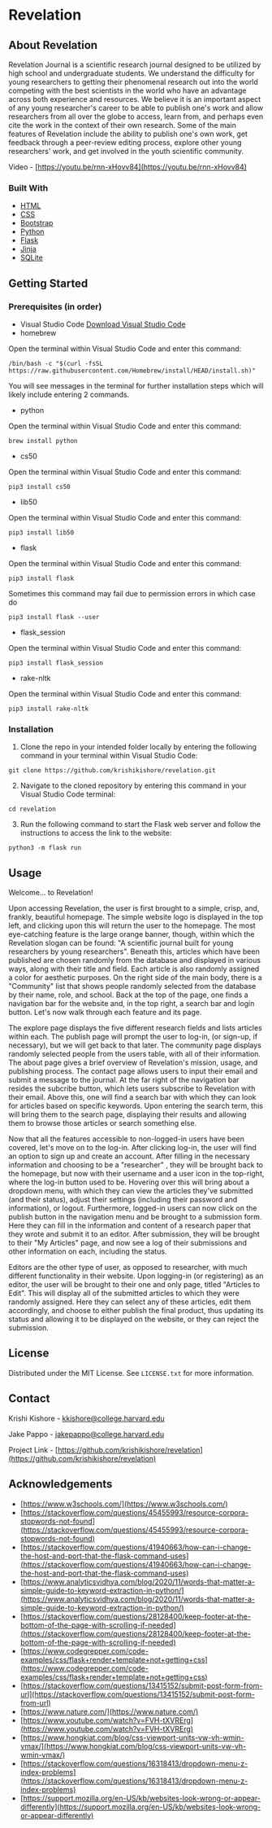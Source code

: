 # Revelation

## About Revelation

Revelation Journal is a scientific research journal designed to be utilized by high school and undergraduate students. We understand the difficulty for young researchers to getting their phenomenal research out into the world competing with the best scientists in the world who have an advantage across both experience and resources. We believe it is an important aspect of any young researcher's career to be able to publish one's work and allow researchers from all over the globe to access, learn from, and perhaps even cite the work in the context of their own research. Some of the main features of Revelation include the ability to publish one's own work, get feedback through a peer-review editing process, explore other young researchers' work, and get involved in the youth scientific community.

Video - [https://youtu.be/rnn-xHovv84](https://youtu.be/rnn-xHovv84)

### Built With
- [HTML](https://developer.mozilla.org/en-US/docs/Web/HTML)
- [CSS](https://developer.mozilla.org/en-US/docs/Web/CSS)
- [Bootstrap](https://getbootstrap.com/)
- [Python](https://www.python.org/)
- [Flask](https://flask.palletsprojects.com/en/2.0.x/)
- [Jinja](https://jinja.palletsprojects.com/en/3.0.x/)
- [SQLite](https://www.sqlite.org/index.html)

## Getting Started

### Prerequisites (in order)

- Visual Studio Code
[Download Visual Studio Code](https://code.visualstudio.com/download)
- homebrew

Open the terminal within Visual Studio Code and enter this command:
```
/bin/bash -c "$(curl -fsSL https://raw.githubusercontent.com/Homebrew/install/HEAD/install.sh)"
```
You will see messages in the terminal for further installation steps which will likely include entering 2 commands.
- python

Open the terminal within Visual Studio Code and enter this command:
```
brew install python
```
- cs50

Open the terminal within Visual Studio Code and enter this command:
```
pip3 install cs50
```
- lib50

Open the terminal within Visual Studio Code and enter this command:
```
pip3 install lib50
```
- flask

Open the terminal within Visual Studio Code and enter this command:
```
pip3 install flask
```
Sometimes this command may fail due to permission errors in which case do
```
pip3 install flask --user
```
- flask_session

Open the terminal within Visual Studio Code and enter this command:
```
pip3 install flask_session
```
- rake-nltk

Open the terminal within Visual Studio Code and enter this command:
```
pip3 install rake-nltk
```
### Installation

1. Clone the repo in your intended folder locally by entering the following command in your terminal within Visual Studio Code:
```
git clone https://github.com/krishikishore/revelation.git
```
2. Navigate to the cloned repository by entering this command in your Visual Studio Code terminal:
```
cd revelation
```
3. Run the following command to start the Flask web server and follow the instructions to access the link to the website:
```
python3 -m flask run
```
## Usage

Welcome... to Revelation!

Upon accessing Revelation, the user is first brought to a simple, crisp, and, frankly, beautiful homepage. The simple website logo is displayed
in the top left, and clicking upon this will return the user to the homepage. The most eye-catching feature is the large orange banner, though,
within which the Revelation slogan can be found: "A scientific journal built for young researchers by young researchers". Beneath
this, articles which have been published are chosen randomly from the database and displayed in various ways, along with their title and field. 
Each article is also randomly assigned a color for aesthetic purposes. On the right side of the main body, there is a "Community" list that
shows people randomly selected from the database by their name, role, and school. Back at the top of the page, one finds a navigation bar for
the website and, in the top right, a search bar and login button. Let's now walk through each feature and its page.

The explore page displays the five different research fields and lists articles within each. The publish page will prompt the user to log-in,
(or sign-up, if necessary), but we will get back to that later. The community page displays randomly selected people from the users table, 
with all of their information. The about page gives a brief overview of Revelation's mission, usage, and publishing process. The contact page
allows users to input their email and submit a message to the journal. At the far right of the navigation bar resides the subcribe button, which
lets users subscribe to Revelation with their email. Above this, one will find a search bar with which they can look for articles based on specific
keywords. Upon entering the search term, this will bring them to the search page, displaying their results and allowing them to browse those articles
or search something else. 

Now that all the features accessible to non-logged-in users have been covered, let's move on to the log-in. After clicking log-in, the user will find
an option to sign up and create an account. After filling in the necessary information and choosing to be a "researcher" , they will be brought back
to the homepage, but now with their username and a user icon in the top-right, where the log-in button used to be. Hovering over this will bring about 
a dropdown menu, with which they can view the articles they've submitted (and their status), adjust their settings (including their password and information),
or logout. Furthermore, logged-in users can now click on the publish button in the navigation menu and be brought to a submission form. Here they can fill
in the information and content of a research paper that they wrote and submit it to an editor. After submission, they will be brought to their "My Articles" page, and now see a log of their submissions and other information on each, including the status.

Editors are the other type of user, as opposed to researcher, with much different functionality in their website. Upon logging-in (or registering) as
an editor, the user will be brought to their one and only page, titled "Articles to Edit". This will display all of the submitted articles to which they
were randomly assigned. Here they can select any of these articles, edit them accordingly, and choose to either publish the final product, thus updating
its status and allowing it to be displayed on the website, or they can reject the submission.

## License

Distributed under the MIT License. See `LICENSE.txt` for more information.

## Contact

Krishi Kishore - kkishore@college.harvard.edu

Jake Pappo - jakepappo@college.harvard.edu

Project Link - [https://github.com/krishikishore/revelation](https://github.com/krishikishore/revelation)

## Acknowledgements

- [https://www.w3schools.com/](https://www.w3schools.com/)
- [https://stackoverflow.com/questions/45455993/resource-corpora-stopwords-not-found](https://stackoverflow.com/questions/45455993/resource-corpora-stopwords-not-found)
- [https://stackoverflow.com/questions/41940663/how-can-i-change-the-host-and-port-that-the-flask-command-uses](https://stackoverflow.com/questions/41940663/how-can-i-change-the-host-and-port-that-the-flask-command-uses)
- [https://www.analyticsvidhya.com/blog/2020/11/words-that-matter-a-simple-guide-to-keyword-extraction-in-python/](https://www.analyticsvidhya.com/blog/2020/11/words-that-matter-a-simple-guide-to-keyword-extraction-in-python/)
- [https://stackoverflow.com/questions/28128400/keep-footer-at-the-bottom-of-the-page-with-scrolling-if-needed](https://stackoverflow.com/questions/28128400/keep-footer-at-the-bottom-of-the-page-with-scrolling-if-needed)
- [https://www.codegrepper.com/code-examples/css/flask+render+template+not+getting+css](https://www.codegrepper.com/code-examples/css/flask+render+template+not+getting+css)
- [https://stackoverflow.com/questions/13415152/submit-post-form-from-url](https://stackoverflow.com/questions/13415152/submit-post-form-from-url)
- [https://www.nature.com/](https://www.nature.com/)
- [https://www.youtube.com/watch?v=FVH-tXVRErg](https://www.youtube.com/watch?v=FVH-tXVRErg)
- [https://www.hongkiat.com/blog/css-viewport-units-vw-vh-wmin-vmax/](https://www.hongkiat.com/blog/css-viewport-units-vw-vh-wmin-vmax/)
- [https://stackoverflow.com/questions/16318413/dropdown-menu-z-index-problems](https://stackoverflow.com/questions/16318413/dropdown-menu-z-index-problems)
- [https://support.mozilla.org/en-US/kb/websites-look-wrong-or-appear-differently](https://support.mozilla.org/en-US/kb/websites-look-wrong-or-appear-differently)

